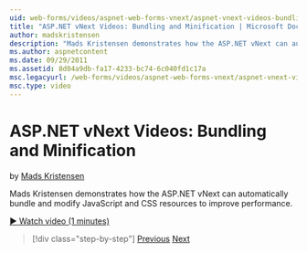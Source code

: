 ```yaml
---
uid: web-forms/videos/aspnet-web-forms-vnext/aspnet-vnext-videos-bundling-and-minification
title: "ASP.NET vNext Videos: Bundling and Minification | Microsoft Docs"
author: madskristensen
description: "Mads Kristensen demonstrates how the ASP.NET vNext can automatically bundle and modify JavaScript and CSS resources to improve performance."
ms.author: aspnetcontent
ms.date: 09/29/2011
ms.assetid: 8d04a9db-fa17-4233-bc74-6c040fd1c17a
msc.legacyurl: /web-forms/videos/aspnet-web-forms-vnext/aspnet-vnext-videos-bundling-and-minification
msc.type: video
---
```

ASP.NET vNext Videos: Bundling and Minification
====================
by [Mads Kristensen](https://github.com/madskristensen)

Mads Kristensen demonstrates how the ASP.NET vNext can automatically bundle and modify JavaScript and CSS resources to improve performance.

[&#9654; Watch video (1 minutes)](https://channel9.msdn.com/Blogs/ASP-NET-Site-Videos/aspnet-vnext-videos-bundling-and-minification)

> [!div class="step-by-step"]
> [Previous](aspnet-45-web-forms-strong-typed-data-controls.md)
> [Next](getting-started-with-the-next-version-of-aspnet.md)
